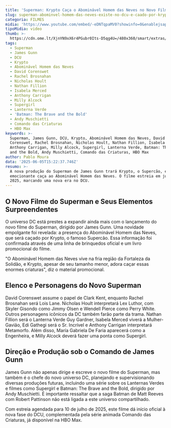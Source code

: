 ```yaml
---
title: 'Superman: Krypto Caça o Abominável Homem das Neves no Novo Filme do DCU'
slug: superman-abominvel-homem-das-neves-existe-no-dcu-e-caado-por-krypto
categoria: FILMES
midia: 'https://www.youtube.com/embed/-eDNTqpaMV0?showinfo=0&enablejsapi=1'
tipoMidia: video
thumb: >-
  https://cdn.ome.lt/XjnYN9xX6r4PGubr0Its-D5qg4U=/480x360/smart/extras/conteudos/omelete_THUMB_-_2025-06-05T120301.124.png
tags:
  - Superman
  - James Gunn
  - DCU
  - Krypto
  - Abominável Homem das Neves
  - David Corenswet
  - Rachel Brosnahan
  - Nicholas Hoult
  - Nathan Fillion
  - Isabela Merced
  - Anthony Carrigan
  - Milly Alcock
  - Supergirl
  - Lanterna Verde
  - 'Batman: The Brave and the Bold'
  - Andy Muschietti
  - Comando das Criaturas
  - HBO Max
keywords: >-
  Superman, James Gunn, DCU, Krypto, Abominável Homem das Neves, David
  Corenswet, Rachel Brosnahan, Nicholas Hoult, Nathan Fillion, Isabela Merced,
  Anthony Carrigan, Milly Alcock, Supergirl, Lanterna Verde, Batman: The Brave
  and the Bold, Andy Muschietti, Comando das Criaturas, HBO Max
author: Pablo Moura
data: '2025-06-05T15:22:37.746Z'
resumo: >-
  A nova produção do Superman de James Gunn trará Krypto, o Supercão, em uma
  emocionante caça ao Abominável Homem das Neves. O filme estreia em julho de
  2025, marcando uma nova era no DCU.
---
```


## O Novo Filme do Superman e Seus Elementos Surpreendentes

<blockquote class="twitter-tweet"><a href="https://twitter.com/user/status/1929959714923667944"></a></blockquote>

O universo DC está prestes a expandir ainda mais com o lançamento do novo filme do Superman, dirigido por James Gunn. Uma novidade empolgante foi revelada: a presença do Abominável Homem das Neves, que será caçado por Krypto, o famoso Supercão. Essa informação foi confirmada através de uma linha de brinquedos oficial e um livro promocional do filme.

"O Abominável Homem das Neves vive na fria região da Fortaleza da Solidão, e Krypto, apesar de seu tamanho menor, adora caçar essas enormes criaturas", diz o material promocional.

## Elenco e Personagens do Novo Superman

David Corenswet assume o papel de Clark Kent, enquanto Rachel Brosnahan será Lois Lane. Nicholas Hoult interpretará Lex Luthor, com Skyler Gisondo como Jimmy Olsen e Wendell Pierce como Perry White. Outros personagens icônicos da DC também farão parte da trama. Nathan Fillion será o Lanterna Verde Guy Gardner, Isabela Merced viverá a Mulher-Gavião, Edi Gathegi será o Sr. Incrível e Anthony Carrigan interpretará Metamorfo. Além disso, María Gabriela De Faria aparecerá como a Engenheira, e Milly Alcock deverá fazer uma ponta como Supergirl.

## Direção e Produção sob o Comando de James Gunn

James Gunn não apenas dirige e escreve o novo filme do Superman, mas também é o chefe do novo universo DC, planejando e supervisionando diversas produções futuras, incluindo uma série sobre os Lanternas Verdes e filmes como Supergirl e Batman: The Brave and the Bold, dirigido por Andy Muschietti. É importante ressaltar que a saga Batman de Matt Reeves com Robert Pattinson não está ligada a este universo compartilhado.

Com estreia agendada para 10 de julho de 2025, este filme dá início oficial à nova fase do DCU, complementada pela série animada Comando das Criaturas, já disponível na HBO Max.
